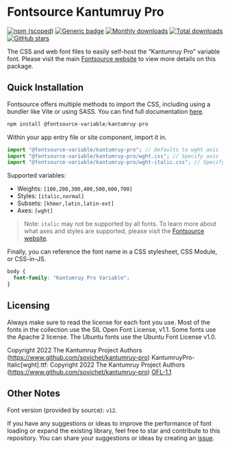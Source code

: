 # Fontsource Kantumruy Pro

[![npm (scoped)](https://img.shields.io/npm/v/@fontsource-variable/kantumruy-pro?color=brightgreen)](https://www.npmjs.com/package/@fontsource-variable/kantumruy-pro) [![Generic badge](https://img.shields.io/badge/fontsource-passing-brightgreen)](https://github.com/fontsource/fontsource) [![Monthly downloads](https://badgen.net/npm/dm/@fontsource-variable/kantumruy-pro)](https://github.com/fontsource/fontsource) [![Total downloads](https://badgen.net/npm/dt/@fontsource-variable/kantumruy-pro)](https://github.com/fontsource/fontsource) [![GitHub stars](https://img.shields.io/github/stars/fontsource/fontsource.svg?style=social&label=Star)](https://github.com/fontsource/fontsource/stargazers)

The CSS and web font files to easily self-host the “Kantumruy Pro” variable font. Please visit the main [Fontsource website](https://fontsource.org/fonts/kantumruy-pro) to view more details on this package.

## Quick Installation

Fontsource offers multiple methods to import the CSS, including using a bundler like Vite or using SASS. You can find full documentation [here](https://fontsource.org/docs/getting-started/introduction).

```javascript
npm install @fontsource-variable/kantumruy-pro
```

Within your app entry file or site component, import it in.

```javascript
import "@fontsource-variable/kantumruy-pro"; // Defaults to wght axis
import "@fontsource-variable/kantumruy-pro/wght.css"; // Specify axis
import "@fontsource-variable/kantumruy-pro/wght-italic.css"; // Specify axis and style
```

Supported variables:
- Weights: `[100,200,300,400,500,600,700]`
- Styles: `[italic,normal]`
- Subsets: `[khmer,latin,latin-ext]`
- Axes: `[wght]`

> Note: `italic` may not be supported by all fonts. To learn more about what axes and styles are supported, please visit the [Fontsource website](https://fontsource.org/fonts/kantumruy-pro).

Finally, you can reference the font name in a CSS stylesheet, CSS Module, or CSS-in-JS.

```css
body {
  font-family: "Kantumruy Pro Variable";
}
```

## Licensing
Always make sure to read the license for each font you use. Most of the fonts in the collection use the SIL Open Font License, v1.1. Some fonts use the Apache 2 license. The Ubuntu fonts use the Ubuntu Font License v1.0.

Copyright 2022 The Kantumruy Project Authors (https://www.github.com/sovichet/kantumruy-pro) KantumruyPro-Italic[wght].ttf: Copyright 2022 The Kantumruy Project Authors (https://www.github.com/sovichet/kantumruy-pro)
[OFL-1.1](https://openfontlicense.org)

## Other Notes
Font version (provided by source): `v12`.

If you have any suggestions or ideas to improve the performance of font loading or expand the existing library, feel free to star and contribute to this repository. You can share your suggestions or ideas by creating an [issue](https://github.com/fontsource/fontsource/issues).